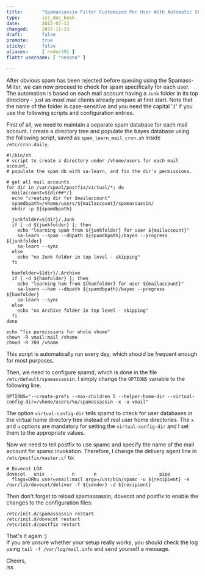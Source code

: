 ```yaml
---
title:       "Spamassassin Filter Customized Per User With Automatic SPAM Learning"
type:        iss_doc_book
date:        2012-07-13
changed:     2017-11-23
draft:       false
promote:     true
sticky:      false
aliases:     [ node/391 ]
flattr username: [ "nesono" ]

---
```


<!--more-->
After obvious spam has been rejected before queuing using the Spamass-Milter, we can now proceed to check for spam specifically for each user.
The automation is based on each mail account having a `Junk` folder in its top directory - just as most mail clients already prepare at first start.
Note that the name of the folder is case-sensitive and you need the capital '`J`' if you use the following scripts and configuration entries.
<!--break-->

First of all, we need to maintain a separate spam database for each mail account.
I create a directory tree and populate the bayes database using the following script, saved as `spam_learn_mail_cron.sh` inside `/etc/cron.daily`.

	#!/bin/sh
	# script to create a directory under /vhome/users for each mail account,
	# populate the spam db with sa-learn, and fix the dir's permissions.
	
	# get all mail accounts
	for dir in /var/spool/postfix/virtual/*; do
	  mailaccount=${dir##*/}
	  echo "creating dir for $mailaccount"
	  spamdbpath=/vhome/users/${mailaccount}/spamassassin/
	  mkdir -p ${spamdbpath}
	
	  junkfolder=${dir}/.Junk
	  if [ -d ${junkfolder} ]; then
	    echo "learning spam from ${junkfolder} for user ${mailaccount}"
	    sa-learn --spam --dbpath ${spamdbpath}/bayes --progress ${junkfolder}
	    sa-learn --sync
	  else
	    echo "no Junk folder in top level - skipping"
	  fi
	
	  hamfolder=${dir}/.Archive
	  if [ -d ${hamfolder} ]; then
	    echo "learning ham from ${hamfolder} for user ${mailaccount}"
	    sa-learn --ham --dbpath ${spamdbpath}/bayes --progress ${hamfolder}
	    sa-learn --sync
	  else
	    echo "no Archive folder in top level - skipping"
	  fi
	done
	
	echo "fix permissions for whole vhome"
	chown -R vmail:mail /vhome
	chmod -R 700 /vhome

This script is automatically run every day, which should be frequent enough for most purposes.

Then, we need to configure spamd, which is done in the file `/etc/default/spamassassin`.
I simply change the `OPTIONS` variable to the following line.

	OPTIONS="--create-prefs --max-children 5 --helper-home-dir --virtual-config-dir=/vhome/users/%u/spamassassin -x -u vmail"

The option `virtual-config-dir` tells spamd to check for user databases in the virtual home directory tree instead of real user home directories.
The `x` and `u` options are mandatory for setting the `virtual-config-dir` and I set them to the appropriate values.

Now we need to tell postfix to use spamc and specify the name of the mail account for spamc invokation.
Therefore, I change the delivery agent line in `/etc/postfix/master.cf` to:

	# Dovecot LDA
	dovecot   unix  -       n       n       -       -       pipe
	  flags=DRhu user=vmail:mail argv=/usr/bin/spamc -u ${recipient} -e /usr/lib/dovecot/deliver -f ${sender} -d ${recipient}

Then don't forget to reload spamassassin, dovecot and postfix to enable the changes to the configuration files:

	/etc/init.d/spamassassin restart
	/etc/init.d/dovecot restart
	/etc/init.d/postfix restart

That's it again :)  
If you are unsure whether your setup really works, you should check the log using `tail -f /var/log/mail.info` and send yourself a message.

Cheers,  
iss
